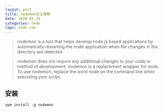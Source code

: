 ```yaml
---
layout: post
title: nodemon怎么理解
date: 2020-05-25
categories: node
tags: node vue
---
```



>nodemon is a tool that helps develop node.js based applications by automatically restarting the node application when file changes in the directory are detected.

>nodemon does not require any additional changes to your code or method of development. nodemon is a replacement wrapper for node. To use nodemon, replace the word node on the command line when executing your script.


## 安装

```javascript
npm install -g nodemon
```

